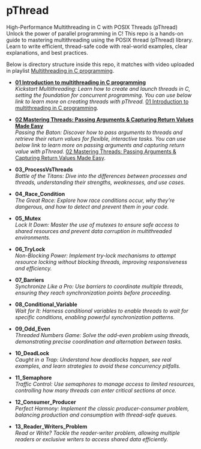 # pThread
 High-Performance Multithreading in C with POSIX Threads (pThread) Unlock the power of parallel programming in C! This repo is a hands-on guide to mastering multithreading using the POSIX thread (pThread) library. Learn to write efficient, thread-safe code with real-world examples, clear explanations, and best practices.

 Below is directory structure inside this repo, it matches with video uploaded in playlist [Multithreading in C programming](https://www.youtube.com/playlist?list=PLimjDCi9L3dQu17UB7JbyGXp1EcqbNbbN).

- **[01 Introduction to multithreading in C programming](https://youtu.be/77WhaETpsnc?list=PLimjDCi9L3dQu17UB7JbyGXp1EcqbNbbN)**  
  *Kickstart Multithreading: Learn how to create and launch threads in C, setting the foundation for concurrent programming.*
  *You can use below link to learn more on creating threads with pThread.*
  [01 Introduction to multithreading in C programming](https://youtu.be/77WhaETpsnc?list=PLimjDCi9L3dQu17UB7JbyGXp1EcqbNbbN).

- **[02 Mastering Threads: Passing Arguments & Capturing Return Values Made Easy](https://www.youtube.com/watch?v=FHKiAiiquc0&list=PLimjDCi9L3dQu17UB7JbyGXp1EcqbNbbN&index=3)**  
  *Passing the Baton: Discover how to pass arguments to threads and retrieve their return values for flexible, interactive tasks. You can use below link to learn more on passing arguments and capturing return value with pThread.*
  [02 Mastering Threads: Passing Arguments & Capturing Return Values Made Easy](https://www.youtube.com/watch?v=FHKiAiiquc0&list=PLimjDCi9L3dQu17UB7JbyGXp1EcqbNbbN&index=3).

- **03_ProcessVsThreads**  
  *Battle of the Titans: Dive into the differences between processes and threads, understanding their strengths, weaknesses, and use cases.*

- **04_Race_Condition**  
  *The Great Race: Explore how race conditions occur, why they’re dangerous, and how to detect and prevent them in your code.*

- **05_Mutex**  
  *Lock It Down: Master the use of mutexes to ensure safe access to shared resources and prevent data corruption in multithreaded environments.*

- **06_TryLock**  
  *Non-Blocking Power: Implement try-lock mechanisms to attempt resource locking without blocking threads, improving responsiveness and efficiency.*

- **07_Barriers**  
  *Synchronize Like a Pro: Use barriers to coordinate multiple threads, ensuring they reach synchronization points before proceeding.*

- **08_Conditional_Variable**  
  *Wait for It: Harness conditional variables to enable threads to wait for specific conditions, enabling powerful synchronization patterns.*

- **09_Odd_Even**  
  *Threaded Numbers Game: Solve the odd-even problem using threads, demonstrating precise coordination and alternation between tasks.*

- **10_DeadLock**  
  *Caught in a Trap: Understand how deadlocks happen, see real examples, and learn strategies to avoid these concurrency pitfalls.*

- **11_Semaphore**  
  *Traffic Control: Use semaphores to manage access to limited resources, controlling how many threads can enter critical sections at once.*

- **12_Consumer_Producer**  
  *Perfect Harmony: Implement the classic producer-consumer problem, balancing production and consumption with thread-safe queues.*

- **13_Reader_Writers_Problem**  
  *Read or Write? Tackle the reader-writer problem, allowing multiple readers or exclusive writers to access shared data efficiently.*
